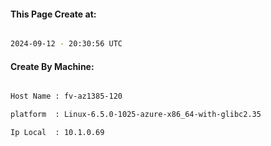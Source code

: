 
   
#### This Page Create at:

```bash

2024-09-12 - 20:30:56 UTC

```

#### Create By Machine:

```bash

Host Name : fv-az1385-120

platform  : Linux-6.5.0-1025-azure-x86_64-with-glibc2.35

Ip Local  : 10.1.0.69

```

